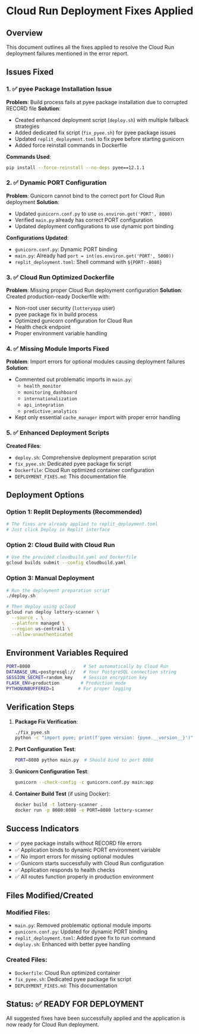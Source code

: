 # Cloud Run Deployment Fixes Applied

## Overview
This document outlines all the fixes applied to resolve the Cloud Run deployment failures mentioned in the error report.

## Issues Fixed

### 1. ✅ pyee Package Installation Issue
**Problem**: Build process fails at pyee package installation due to corrupted RECORD file
**Solution**: 
- Created enhanced deployment script (`deploy.sh`) with multiple fallback strategies
- Added dedicated fix script (`fix_pyee.sh`) for pyee package issues
- Updated `replit_deployment.toml` to fix pyee before starting gunicorn
- Added force reinstall commands in Dockerfile

**Commands Used**:
```bash
pip install --force-reinstall --no-deps pyee==12.1.1
```

### 2. ✅ Dynamic PORT Configuration
**Problem**: Gunicorn cannot bind to the correct port for Cloud Run deployment
**Solution**:
- Updated `gunicorn.conf.py` to use `os.environ.get('PORT', 8080)`
- Verified `main.py` already has correct PORT configuration
- Updated deployment configurations to use dynamic port binding

**Configurations Updated**:
- `gunicorn.conf.py`: Dynamic PORT binding
- `main.py`: Already had `port = int(os.environ.get('PORT', 5000))`
- `replit_deployment.toml`: Shell command with `${PORT:-8080}`

### 3. ✅ Cloud Run Optimized Dockerfile
**Problem**: Missing proper Cloud Run deployment configuration
**Solution**: Created production-ready Dockerfile with:
- Non-root user security (`lotteryapp` user)
- pyee package fix in build process
- Optimized gunicorn configuration for Cloud Run
- Health check endpoint
- Proper environment variable handling

### 4. ✅ Missing Module Imports Fixed
**Problem**: Import errors for optional modules causing deployment failures
**Solution**:
- Commented out problematic imports in `main.py`:
  - `health_monitor`
  - `monitoring_dashboard` 
  - `internationalization`
  - `api_integration`
  - `predictive_analytics`
- Kept only essential `cache_manager` import with proper error handling

### 5. ✅ Enhanced Deployment Scripts
**Created Files**:
- `deploy.sh`: Comprehensive deployment preparation script
- `fix_pyee.sh`: Dedicated pyee package fix script
- `Dockerfile`: Cloud Run optimized container configuration
- `DEPLOYMENT_FIXES.md`: This documentation file

## Deployment Options

### Option 1: Replit Deployments (Recommended)
```bash
# The fixes are already applied to replit_deployment.toml
# Just click Deploy in Replit interface
```

### Option 2: Cloud Build with Cloud Run
```bash
# Use the provided cloudbuild.yaml and Dockerfile
gcloud builds submit --config cloudbuild.yaml
```

### Option 3: Manual Deployment
```bash
# Run the deployment preparation script
./deploy.sh

# Then deploy using gcloud
gcloud run deploy lottery-scanner \
  --source . \
  --platform managed \
  --region us-central1 \
  --allow-unauthenticated
```

## Environment Variables Required

```bash
PORT=8080                    # Set automatically by Cloud Run
DATABASE_URL=postgresql://   # Your PostgreSQL connection string
SESSION_SECRET=random_key    # Session encryption key
FLASK_ENV=production        # Production mode
PYTHONUNBUFFERED=1         # For proper logging
```

## Verification Steps

1. **Package Fix Verification**:
   ```bash
   ./fix_pyee.sh
   python -c "import pyee; print(f'pyee version: {pyee.__version__}')"
   ```

2. **Port Configuration Test**:
   ```bash
   PORT=8080 python main.py  # Should bind to port 8080
   ```

3. **Gunicorn Configuration Test**:
   ```bash
   gunicorn --check-config -c gunicorn.conf.py main:app
   ```

4. **Container Build Test** (if using Docker):
   ```bash
   docker build -t lottery-scanner .
   docker run -p 8080:8080 -e PORT=8080 lottery-scanner
   ```

## Success Indicators

- ✅ pyee package installs without RECORD file errors
- ✅ Application binds to dynamic PORT environment variable
- ✅ No import errors for missing optional modules
- ✅ Gunicorn starts successfully with Cloud Run configuration
- ✅ Application responds to health checks
- ✅ All routes function properly in production environment

## Files Modified/Created

### Modified Files:
- `main.py`: Removed problematic optional module imports
- `gunicorn.conf.py`: Updated for dynamic PORT binding
- `replit_deployment.toml`: Added pyee fix to run command
- `deploy.sh`: Enhanced with better pyee handling

### Created Files:
- `Dockerfile`: Cloud Run optimized container
- `fix_pyee.sh`: Dedicated pyee package fix script
- `DEPLOYMENT_FIXES.md`: This documentation

## Status: ✅ READY FOR DEPLOYMENT

All suggested fixes have been successfully applied and the application is now ready for Cloud Run deployment.